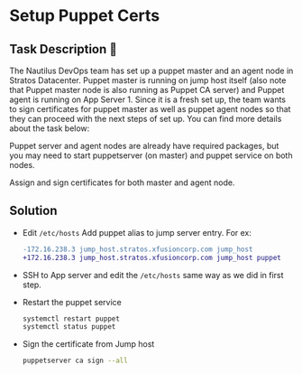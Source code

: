 # Setup Puppet Certs

## Task Description 📔

The Nautilus DevOps team has set up a puppet master and an agent node in Stratos Datacenter. Puppet master is running on jump host itself (also note that Puppet master node is also running as Puppet CA server) and Puppet agent is running on App Server 1. Since it is a fresh set up, the team wants to sign certificates for puppet master as well as puppet agent nodes so that they can proceed with the next steps of set up. You can find more details about the task below:

Puppet server and agent nodes are already have required packages, but you may need to start puppetserver (on master) and puppet service on both nodes.

Assign and sign certificates for both master and agent node.

## Solution

- Edit `/etc/hosts`
  Add puppet alias to jump server entry. For ex:
  ```diff
  -172.16.238.3 jump_host.stratos.xfusioncorp.com jump_host
  +172.16.238.3 jump_host.stratos.xfusioncorp.com jump_host puppet
  ```

- SSH to App server and edit the `/etc/hosts` same way as we did in first step.
  
- Restart the puppet service
  ```bash
  systemctl restart puppet
  systemctl status puppet
  ```

- Sign the certificate from Jump host
  ```bash
  puppetserver ca sign --all
  ```
